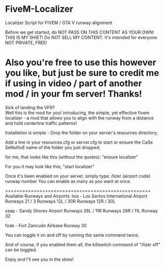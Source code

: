 # FiveM-Localizer
Localizer Script for FIVEM / GTA V runway alignment

Before we get started, do NOT PASS ON THIS CONTENT AS YOUR OWN! THIS IS MY SHIET! Do NOT SELL MY CONTENT. It's intended for everyone. NOT PRIVATE, FREE!  


Also you're free to use this however you like, but just be sure to credit me if using in video / part of another mod / in your fm server! Thanks!
========================================================================================================================================



Sick of landing the VFR?  
Well this is the mod for you! introducing, the simple, yet effective fivem localizer - a mod that allows you to align with the runway from a distance and hold centerline traffic patterns! 

Installation is simple - Drop the folder on your server's resources directory;  

Add a line in your resources.cfg or server.cfg to start or ensure the CaSe SeNsItIvE name of the folder you just dropped; 

for me, that looks like this (without the quotes):
"ensure localizer"

For you it may look like this;
"start localizer"

Once it's been enabled on your server, simply type:
/lizer (airport code) runway number
You can enable as many as you want at once.  

===================================================
Available Runways and Airports:
lsia - Los Santos International Airport
Runways 21 / 3
Runways 12L / 30R
Runways 12R / 30L

ssap - Sandy Shores Airport
Runways 28L / 11R
Runways 28R / 11L
Runway 32

fzab - Fort Zancudo Airbase
Runway 30


You can toggle it on and off by running the same command twice;

And of course, if you enabled them all, the killswitch command of "/lizer off" can be toggled. 

Enjoy and I'll see you in the skies!
